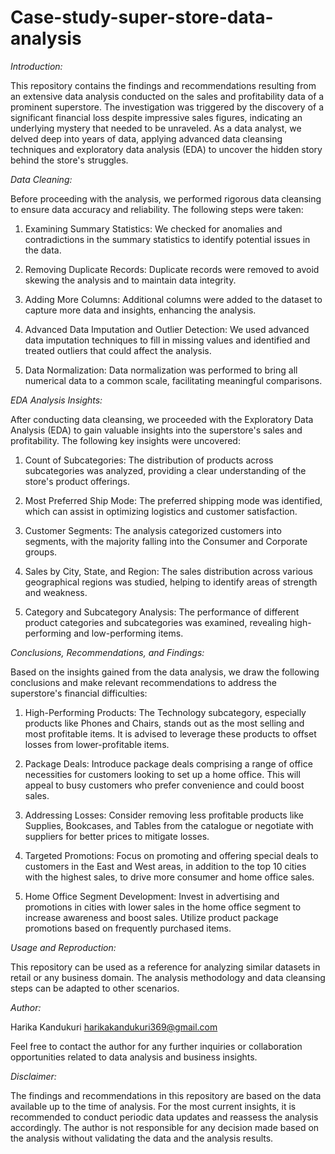 # Case-study-super-store-data-analysis


*Introduction:*

This repository contains the findings and recommendations resulting from an extensive data analysis conducted on the sales and profitability data of a prominent superstore. The investigation was triggered by the discovery of a significant financial loss despite impressive sales figures, indicating an underlying mystery that needed to be unraveled. As a data analyst, we delved deep into years of data, applying advanced data cleansing techniques and exploratory data analysis (EDA) to uncover the hidden story behind the store's struggles.

*Data Cleaning:*

Before proceeding with the analysis, we performed rigorous data cleansing to ensure data accuracy and reliability. The following steps were taken:

1. Examining Summary Statistics: We checked for anomalies and contradictions in the summary statistics to identify potential issues in the data.

2. Removing Duplicate Records: Duplicate records were removed to avoid skewing the analysis and to maintain data integrity.

3. Adding More Columns: Additional columns were added to the dataset to capture more data and insights, enhancing the analysis.

4. Advanced Data Imputation and Outlier Detection: We used advanced data imputation techniques to fill in missing values and identified and treated outliers that could affect the analysis.

5. Data Normalization: Data normalization was performed to bring all numerical data to a common scale, facilitating meaningful comparisons.

*EDA Analysis Insights:*

After conducting data cleansing, we proceeded with the Exploratory Data Analysis (EDA) to gain valuable insights into the superstore's sales and profitability. The following key insights were uncovered:

1. Count of Subcategories: The distribution of products across subcategories was analyzed, providing a clear understanding of the store's product offerings.

2. Most Preferred Ship Mode: The preferred shipping mode was identified, which can assist in optimizing logistics and customer satisfaction.

3. Customer Segments: The analysis categorized customers into segments, with the majority falling into the Consumer and Corporate groups.

4. Sales by City, State, and Region: The sales distribution across various geographical regions was studied, helping to identify areas of strength and weakness.

5. Category and Subcategory Analysis: The performance of different product categories and subcategories was examined, revealing high-performing and low-performing items.

*Conclusions, Recommendations, and Findings:*

Based on the insights gained from the data analysis, we draw the following conclusions and make relevant recommendations to address the superstore's financial difficulties:

1. High-Performing Products: The Technology subcategory, especially products like Phones and Chairs, stands out as the most selling and most profitable items. It is advised to leverage these products to offset losses from lower-profitable items.

2. Package Deals: Introduce package deals comprising a range of office necessities for customers looking to set up a home office. This will appeal to busy customers who prefer convenience and could boost sales.

3. Addressing Losses: Consider removing less profitable products like Supplies, Bookcases, and Tables from the catalogue or negotiate with suppliers for better prices to mitigate losses.

4. Targeted Promotions: Focus on promoting and offering special deals to customers in the East and West areas, in addition to the top 10 cities with the highest sales, to drive more consumer and home office sales.

5. Home Office Segment Development: Invest in advertising and promotions in cities with lower sales in the home office segment to increase awareness and boost sales. Utilize product package promotions based on frequently purchased items.

*Usage and Reproduction:*

This repository can be used as a reference for analyzing similar datasets in retail or any business domain. The analysis methodology and data cleansing steps can be adapted to other scenarios.


*Author:*

Harika Kandukuri
harikakandukuri369@gmail.com


Feel free to contact the author for any further inquiries or collaboration opportunities related to data analysis and business insights.

*Disclaimer:*

The findings and recommendations in this repository are based on the data available up to the time of analysis. For the most current insights, it is recommended to conduct periodic data updates and reassess the analysis accordingly. The author is not responsible for any decision made based on the analysis without validating the data and the analysis results.
